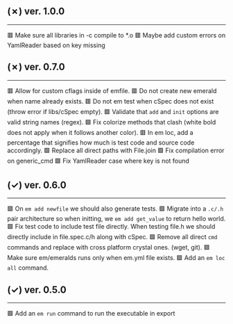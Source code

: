 ## (✗) ver. 1.0.0
-----------------
  🟥 Make sure all libraries in -c compile to *.o
  🟥 Maybe add custom errors on YamlReader based on key missing

## (✗) ver. 0.7.0
-----------------
  🟥 Allow for custom cflags inside of emfile.
  🟥 Do not create new emerald when name already exists.
  🟥 Do not em test when cSpec does not exist (throw error if libs/cSpec empty).
  🟩 Validate that `add` and `init` options are valid string names (regex).
  🟩 Fix colorize methods that clash (white bold does not apply when it follows another color).
  🟥 In em loc, add a percentage that signifies how much is test code and source code accordingly.
  🟩 Replace all direct paths with File.join
  🟩 Fix compilation error on generic_cmd
  🟩 Fix YamlReader case where key is not found

## (✓) ver. 0.6.0
-----------------
  🟩 On `em add newfile` we should also generate tests.
  🟩 Migrate into a `.c/.h` pair architecture so when initting, we `em add get_value` to return hello world.
  🟩 Fix test code to include test file directly.  When testing file.h we should directly include in file.spec.c/h along with cSpec.
  🟩 Remove all direct `cmd` commands and replace with cross platform crystal ones. (wget, git).
  🟩 Make sure em/emeralds runs only when em.yml file exists.
  🟩 Add an `em loc all` command.

## (✓) ver. 0.5.0
-----------------
  🟩 Add an `em run` command to run the executable in export
